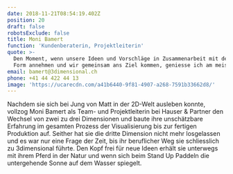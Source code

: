 ```yaml
---
date: 2018-11-21T08:54:19.402Z
position: 20
draft: false
robotsExclude: false
title: Moni Bamert
function: 'Kundenberaterin, Projektleiterin'
quote: >-
  Den Moment, wenn unsere Ideen und Vorschläge in Zusammenarbeit mit dem Kunden
  Form annehmen und wir gemeinsam ans Ziel kommen, geniesse ich am meisten.
email: bamert@3dimensional.ch
phone: +41 44 422 44 13
image: 'https://ucarecdn.com/a41b6440-9f81-4907-a268-7591b33662d8/'
---
```

Nachdem sie sich bei Jung von Matt in der 2D-Welt ausleben konnte, vollzog Moni Bamert als Team- und Projektleiterin bei Hauser & Partner den Wechsel von zwei zu drei Dimensionen und baute ihre unschätzbare Erfahrung im gesamten Prozess der Visualisierung bis zur fertigen Produktion auf. Seither hat sie die dritte Dimension nicht mehr losgelassen und es war nur eine Frage der Zeit, bis ihr beruflicher Weg sie schliesslich zu 3dimensional führte. Den Kopf frei für neue Ideen erhält sie unterwegs mit ihrem Pferd in der Natur und wenn sich beim Stand Up Paddeln die untergehende Sonne auf dem Wasser spiegelt.
